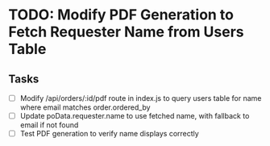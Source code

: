 # TODO: Modify PDF Generation to Fetch Requester Name from Users Table

## Tasks
- [ ] Modify /api/orders/:id/pdf route in index.js to query users table for name where email matches order.ordered_by
- [ ] Update poData.requester.name to use fetched name, with fallback to email if not found
- [ ] Test PDF generation to verify name displays correctly
